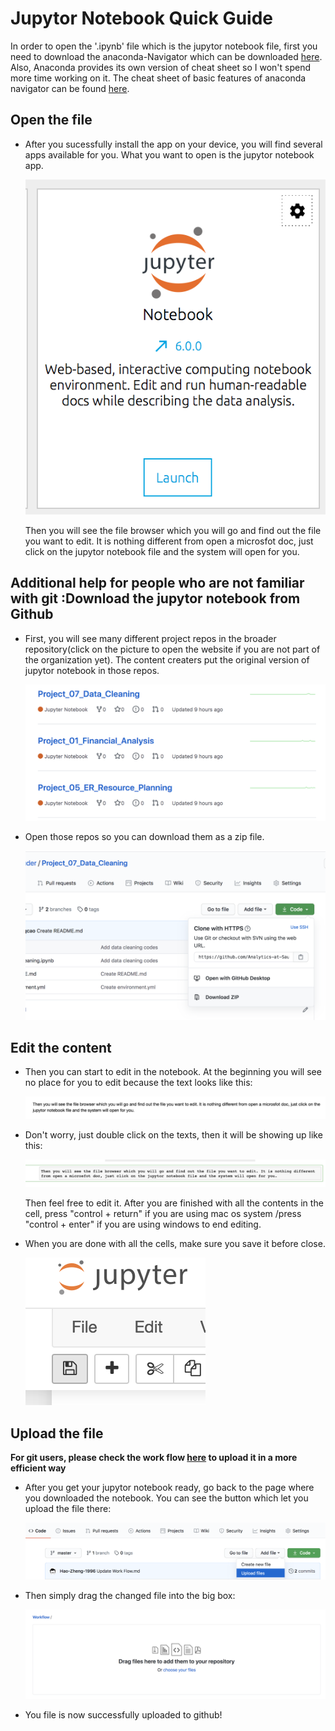 
# Jupytor Notebook Quick Guide

In order to open the '.ipynb' file which is the jupytor notebook file, first you need to download the anaconda-Navigator which can be downloaded [here](https://docs.anaconda.com/anaconda/install/). Also, Anaconda provides its own version of cheat sheet so I won't spend more time working on it. The cheat sheet of basic features of anaconda navigator can be found [here](https://docs.anaconda.com/_downloads/9ee215ff15fde24bf01791d719084950/Anaconda-Starter-Guide.pdf).

## Open the file

- After you sucessfully install the app on your device, you will find several apps available for you. What you want to open is the jupytor notebook app.

  <img src="image/open_1.png">

  Then you will see the file browser which you will go and find out the file you want to edit. It is nothing different from open a microsfot doc, just click on the jupytor notebook file and the system will open for you.

## Additional help for people who are not familiar with git :Download the jupytor notebook from Github

- First, you will see many different project repos in the broader repository(click on the picture to open the website if you are not part of the organization yet). The content creaters put the original version of jupytor notebook in those repos.

  <img src="image/sample.png">

- Open those repos so you can download them as a zip file.

  <img src="image/download.png">

## Edit the content

- Then you can start to edit in the notebook. At the beginning you will see no place for you to edit because the text looks like this:

  <img src="image/before.png">

- Don't worry, just double click on the texts, then it will be showing up like this:

  <img src="image/after.png">

  Then feel free to edit it. After you are finished with all the contents in the cell, press "control + return" if you are using mac os system /press "control + enter" if you are using windows to end editing.

- When you are done with all the cells, make sure you save it before close.

  <img src="image/save.png">

## Upload the file

**For git users, please check the work flow [here](https://github.com/Analytics-at-Sauder/Workflow/blob/master/Work%20Flow.md) to upload it in a more efficient way**

- After you get your jupytor notebook ready, go back to the page where you downloaded the notebook. You can see the button which let you upload the file there:

  <img src="image/upload_1.png">

- Then simply drag the changed file into the big box:

  <img src="image/upload_2.png">

- You file is now successfully uploaded to github!
